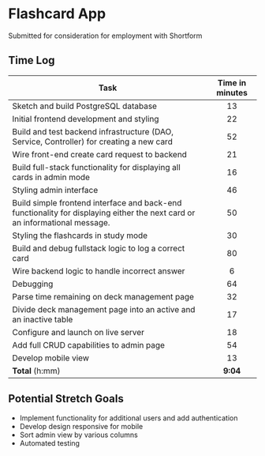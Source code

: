 # Flashcard App

Submitted for consideration for employment with Shortform

## Time Log

| Task                                                                                                                        | Time in minutes 
|-----------------------------------------------------------------------------------------------------------------------------|:---------------:|
| Sketch and build PostgreSQL database                                                                                        |       13        |
| Initial frontend development and styling                                                                                    |       22        |
| Build and test backend infrastructure (DAO, Service, Controller) for creating a new card                                    |       52        |
| Wire front-end create card request to backend                                                                               |       21        |
| Build full-stack functionality for displaying all cards in admin mode                                                       |       16        |
| Styling admin interface                                                                                                     |       46        |
| Build simple frontend interface and back-end functionality for displaying either the next card or an informational message. |       50        |
| Styling the flashcards in study mode                                                                                        |       30        |
| Build and debug fullstack logic to log a correct card                                                                       |       80        |
| Wire backend logic to handle incorrect answer                                                                               |        6        |
| Debugging                                                                                                                   |       64        |
| Parse time remaining on deck management page                                                                                |       32        |
| Divide deck management page into an active and an inactive table                                                            |       17        |
| Configure and launch on live server                                                                                         |       18        |
| Add full CRUD capabilities to admin page                                                                                    |       54        |
| Develop mobile view |       13        |
| **Total** (h:mm)                                                                                                            |    **9:04**     |

## Potential Stretch Goals
- Implement functionality for additional users and add authentication
- Develop design responsive for mobile
- Sort admin view by various columns
- Automated testing